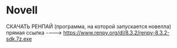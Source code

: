 # Novell


СКАЧАТЬ РЕНПАЙ (программа, на которой запускается новелла) прямая ссылка ---->     https://www.renpy.org/dl/8.3.2/renpy-8.3.2-sdk.7z.exe
